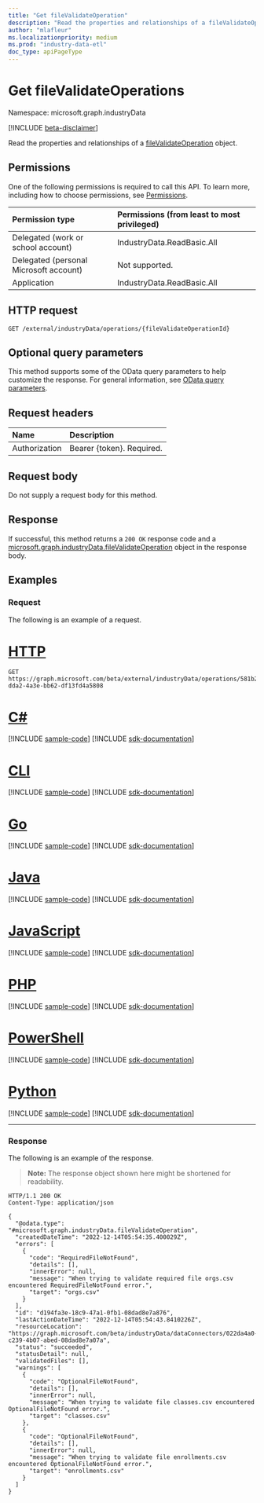 ```yaml
---
title: "Get fileValidateOperation"
description: "Read the properties and relationships of a fileValidateOperation object."
author: "mlafleur"
ms.localizationpriority: medium
ms.prod: "industry-data-etl"
doc_type: apiPageType
---
```


# Get fileValidateOperations

Namespace: microsoft.graph.industryData

[!INCLUDE [beta-disclaimer](../../includes/beta-disclaimer.md)]

Read the properties and relationships of a [fileValidateOperation](../resources/industrydata-filevalidateoperation.md) object.

## Permissions

One of the following permissions is required to call this API. To learn more, including how to choose permissions, see [Permissions](/graph/permissions-reference).

| Permission type                        | Permissions (from least to most privileged) |
| :------------------------------------- | :------------------------------------------ |
| Delegated (work or school account)     | IndustryData.ReadBasic.All                  |
| Delegated (personal Microsoft account) | Not supported.                              |
| Application                            | IndustryData.ReadBasic.All                  |

## HTTP request

<!-- {
  "blockType": "ignored"
}
-->

```http
GET /external/industryData/operations/{fileValidateOperationId}
```

## Optional query parameters

This method supports some of the OData query parameters to help customize the response. For general information, see [OData query parameters](/graph/query-parameters).

## Request headers

| Name          | Description               |
| :------------ | :------------------------ |
| Authorization | Bearer {token}. Required. |

## Request body

Do not supply a request body for this method.

## Response

If successful, this method returns a `200 OK` response code and a [microsoft.graph.industryData.fileValidateOperation](../resources/industrydata-filevalidateoperation.md) object in the response body.

## Examples

### Request

The following is an example of a request.

# [HTTP](#tab/http)
<!-- {
  "blockType": "request",
  "name": "get_fileValidateOperation",
  "sampleKeys": ["581b2ef8-dda2-4a3e-bb62-df13fd4a5808"]
}
-->

```msgraph-interactive
GET https://graph.microsoft.com/beta/external/industryData/operations/581b2ef8-dda2-4a3e-bb62-df13fd4a5808
```

# [C#](#tab/csharp)
[!INCLUDE [sample-code](../includes/snippets/csharp/get-filevalidateoperation-csharp-snippets.md)]
[!INCLUDE [sdk-documentation](../includes/snippets/snippets-sdk-documentation-link.md)]

# [CLI](#tab/cli)
[!INCLUDE [sample-code](../includes/snippets/cli/get-filevalidateoperation-cli-snippets.md)]
[!INCLUDE [sdk-documentation](../includes/snippets/snippets-sdk-documentation-link.md)]

# [Go](#tab/go)
[!INCLUDE [sample-code](../includes/snippets/go/get-filevalidateoperation-go-snippets.md)]
[!INCLUDE [sdk-documentation](../includes/snippets/snippets-sdk-documentation-link.md)]

# [Java](#tab/java)
[!INCLUDE [sample-code](../includes/snippets/java/get-filevalidateoperation-java-snippets.md)]
[!INCLUDE [sdk-documentation](../includes/snippets/snippets-sdk-documentation-link.md)]

# [JavaScript](#tab/javascript)
[!INCLUDE [sample-code](../includes/snippets/javascript/get-filevalidateoperation-javascript-snippets.md)]
[!INCLUDE [sdk-documentation](../includes/snippets/snippets-sdk-documentation-link.md)]

# [PHP](#tab/php)
[!INCLUDE [sample-code](../includes/snippets/php/get-filevalidateoperation-php-snippets.md)]
[!INCLUDE [sdk-documentation](../includes/snippets/snippets-sdk-documentation-link.md)]

# [PowerShell](#tab/powershell)
[!INCLUDE [sample-code](../includes/snippets/powershell/get-filevalidateoperation-powershell-snippets.md)]
[!INCLUDE [sdk-documentation](../includes/snippets/snippets-sdk-documentation-link.md)]

# [Python](#tab/python)
[!INCLUDE [sample-code](../includes/snippets/python/get-filevalidateoperation-python-snippets.md)]
[!INCLUDE [sdk-documentation](../includes/snippets/snippets-sdk-documentation-link.md)]

---

### Response

The following is an example of the response.

> **Note:** The response object shown here might be shortened for readability.

<!-- {
  "blockType": "response",
  "truncated": true,
  "@odata.type": "microsoft.graph.industryData.fileValidateOperation"
}
-->

```http
HTTP/1.1 200 OK
Content-Type: application/json

{
  "@odata.type": "#microsoft.graph.industryData.fileValidateOperation",
  "createdDateTime": "2022-12-14T05:54:35.400029Z",
  "errors": [
    {
      "code": "RequiredFileNotFound",
      "details": [],
      "innerError": null,
      "message": "When trying to validate required file orgs.csv encountered RequiredFileNotFound error.",
      "target": "orgs.csv"
    }
  ],
  "id": "d194fa3e-18c9-47a1-0fb1-08dad8e7a876",
  "lastActionDateTime": "2022-12-14T05:54:43.8410226Z",
  "resourceLocation": "https://graph.microsoft.com/beta/industryData/dataConnectors/022da4a0-c239-4b07-abed-08dad8e7a07a",
  "status": "succeeded",
  "statusDetail": null,
  "validatedFiles": [],
  "warnings": [
    {
      "code": "OptionalFileNotFound",
      "details": [],
      "innerError": null,
      "message": "When trying to validate file classes.csv encountered OptionalFileNotFound error.",
      "target": "classes.csv"
    },
    {
      "code": "OptionalFileNotFound",
      "details": [],
      "innerError": null,
      "message": "When trying to validate file enrollments.csv encountered OptionalFileNotFound error.",
      "target": "enrollments.csv"
    }
  ]
}
```
